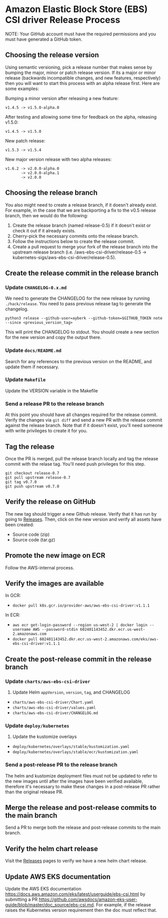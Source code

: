 # Amazon Elastic Block Store (EBS) CSI driver Release Process
NOTE: Your GitHub account must have the required permissions and you must have generated a GitHub token.

## Choosing the release version
Using semantic versioning, pick a release number that makes sense by bumping the major, minor or patch release version.  If its a major or minor release (backwards incompatible changes, and new features, respectively) then you will want to start this process with an alpha release first.  Here are some examples:

Bumping a minor version after releasing a new feature:
```
v1.4.5 -> v1.5.0-alpha.0
```

After testing and allowing some time for feedback on the alpha, releasing v1.5.0:
```
v1.4.5 -> v1.5.0
```

New patch release:
```
v1.5.3 -> v1.5.4
```

New major version release with two alpha releases:
```
v1.6.2 -> v2.0.0-alpha.0
       -> v2.0.0-alpha.1
       -> v2.0.0
```

## Choosing the release branch
You also might need to create a release branch, if it doesn't already exist. For example, in the case that we are backporting a fix to the v0.5 release branch, then we would do the following:

1. Create the release branch (named release-0.5) if it doesn't exist or check it out if it already exists.
2. Cherry-pick the necessary commits onto the release branch.
3. Follow the instructions below to create the release commit.
4. Create a pull request to merge your fork of the release branch into the upstream release branch (i.e. <user>/aws-ebs-csi-driver/release-0.5 -> kubernetes-sigs/aws-ebs-csi-driver/release-0.5).

## Create the release commit in the release branch

### Update `CHANGELOG-0.x.md`
We need to generate the CHANGELOG for the new release by running `./hack/release`. You need to pass previous release tag to generate the changelog.

```
python3 release --github-user=ayberk --github-token=$GITHUB_TOKEN note --since <previous_version_tag>
```

This will print the CHANGELOG to stdout. You should create a new section for the new version and copy the output there.

### Update `docs/README.md`
Search for any references to the previous version on the README, and update them if necessary.

### Update `Makefile`
Update the VERSION variable in the Makefile

### Send a release PR to the release branch
At this point you should have all changes required for the release commit. Verify the changes via `git diff` and send a new PR with the release commit against the release branch. Note that if it doesn't exist, you'll need someone with write privileges to create it for you.

## Tag the release
Once the PR is merged, pull the release branch locally and tag the release commit with the relase tag. You'll need push privileges for this step.

```
git checkout release-0.7
git pull upstream release-0.7
git tag v0.7.0
git push upstream v0.7.0
```

## Verify the release on GitHub
The new tag should trigger a new Github release. Verify that it has run by going to [Releases](https://github.com/kubernetes-sigs/aws-ebs-csi-driver/releases). Then, click on the new version and verify all assets have been created:

- Source code (zip)
- Source code (tar.gz)

## Promote the new image on ECR
Follow the AWS-internal process.

## Verify the images are available
In GCR:
  - `docker pull k8s.gcr.io/provider-aws/aws-ebs-csi-driver:v1.1.1`

In ECR:
  - `aws ecr get-login-password --region us-west-2 | docker login --username AWS --password-stdin 602401143452.dkr.ecr.us-west-2.amazonaws.com`
  - `docker pull 602401143452.dkr.ecr.us-west-2.amazonaws.com/eks/aws-ebs-csi-driver:v1.1.1`

## Create the post-release commit in the release branch

### Update `charts/aws-ebs-csi-driver`
1. Update Helm `appVersion`, `version`, `tag`, and CHANGELOG
  - `charts/aws-ebs-csi-driver/Chart.yaml`
  - `charts/aws-ebs-csi-driver/values.yaml`
  - `charts/aws-ebs-csi-driver/CHANGELOG.md`

### Update `deploy/kubernetes`
1. Update the kustomize overlays
  - `deploy/kubernetes/overlays/stable/kustomization.yaml`
  - `deploy/kubernetes/overlays/stable/ecr/kustomization.yaml`

### Send a post-release PR to the release branch
The helm and kustomize deployment files must not be updated to refer to the new images until after the images have been verified available, therefore it's necessary to make these changes in a post-release PR rather than the original release PR.

## Merge the release and post-release commits to the main branch

Send a PR to merge both the release and post-release commits to the main branch.

## Verify the helm chart release

Visit the [Releases](https://github.com/kubernetes-sigs/aws-ebs-csi-driver/releases) pages to verify we have a new helm chart release.

## Update AWS EKS documentation

Update the AWS EKS documentation https://docs.aws.amazon.com/eks/latest/userguide/ebs-csi.html by submitting a PR https://github.com/awsdocs/amazon-eks-user-guide/blob/master/doc_source/ebs-csi.md. For example, if the release raises the Kubernetes version requirement then the doc must reflect that.

